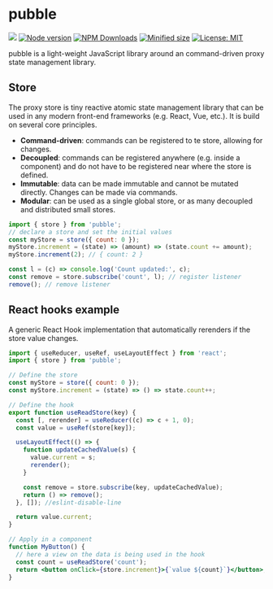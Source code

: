 # pubble

![](https://github.com/kevtiq/pubble/workflows/test/badge.svg)
[![Node version](https://img.shields.io/npm/v/pubble.svg?style=flat)](https://www.npmjs.com/package/pubble)
[![NPM Downloads](https://img.shields.io/npm/dm/pubble.svg?style=flat)](https://www.npmjs.com/package/pubble)
[![Minified size](https://img.shields.io/bundlephobia/min/pubble@latest?label=minified)](https://www.npmjs.com/package/pubble)
[![License: MIT](https://img.shields.io/badge/License-MIT-yellow.svg)](https://opensource.org/licenses/MIT)

pubble is a light-weight JavaScript library around an command-driven proxy state management library.

## Store

The proxy store is tiny reactive atomic state management library that can be used in any modern front-end frameworks (e.g. React, Vue, etc.). It is build on several core principles.

- **Command-driven**: commands can be registered to te store, allowing for changes.
- **Decoupled**: commands can be registered anywhere (e.g. inside a component) and do not have to be registered near where the store is defined.
- **Immutable**: data can be made immutable and cannot be mutated directly. Changes can be made via commands.
- **Modular**: can be used as a single global store, or as many decoupled and distributed small stores.

```js
import { store } from 'pubble';
// declare a store and set the initial values
const myStore = store({ count: 0 });
myStore.increment = (state) => (amount) => (state.count += amount);
myStore.increment(2); // { count: 2 }

const l = (c) => console.log('Count updated:', c);
const remove = store.subscribe('count', l); // register listener
remove(); // remove listener
```

## React hooks example

A generic React Hook implementation that automatically rerenders if the store value changes.

```jsx
import { useReducer, useRef, useLayoutEffect } from 'react';
import { store } from 'pubble';

// Define the store
const myStore = store({ count: 0 });
const myStore.increment = (state) => () => state.count++;

// Define the hook
export function useReadStore(key) {
  const [, rerender] = useReducer((c) => c + 1, 0);
  const value = useRef(store[key]);

  useLayoutEffect(() => {
    function updateCachedValue(s) {
      value.current = s;
      rerender();
    }

    const remove = store.subscribe(key, updateCachedValue);
    return () => remove();
  }, []); //eslint-disable-line

  return value.current;
}

// Apply in a component
function MyButton() {
  // here a view on the data is being used in the hook
  const count = useReadStore('count');
  return <button onClick={store.increment}>{`value ${count}`}</button>;
}
```
